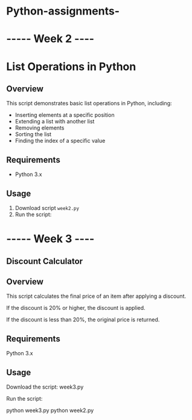 # Python-assignments-

# ----- Week 2 ----
# List Operations in Python

## Overview
This script demonstrates basic list operations in Python, including:

- Inserting elements at a specific position
- Extending a list with another list
- Removing elements
- Sorting the list
- Finding the index of a specific value

## Requirements
- Python 3.x

## Usage

1. Download script `week2.py` 
2. Run the script:

# ----- Week 3 ----
## Discount Calculator

## Overview

This script calculates the final price of an item after applying a discount.

If the discount is 20% or higher, the discount is applied.

If the discount is less than 20%, the original price is returned.

## Requirements

Python 3.x

## Usage

Download the script: week3.py

Run the script:

python week3.py
python week2.py

